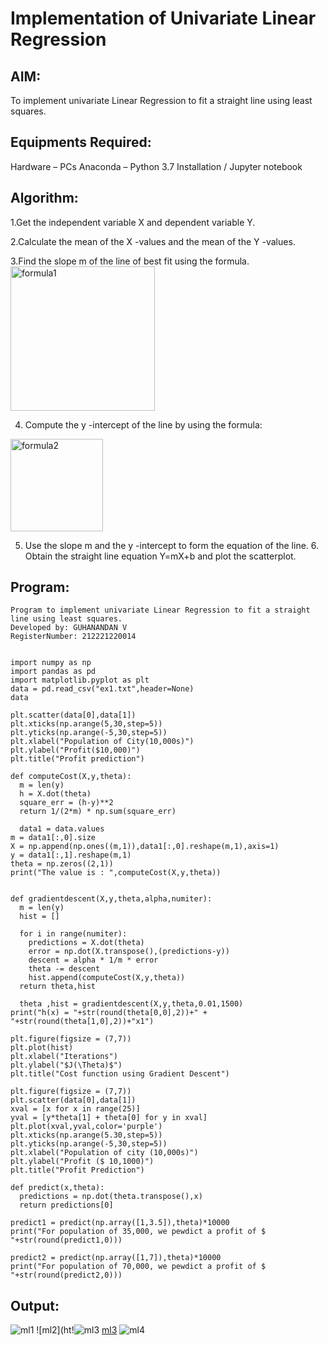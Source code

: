 # Implementation of Univariate Linear Regression
## AIM:
To implement univariate Linear Regression to fit a straight line using least squares.

## Equipments Required:
Hardware – PCs
Anaconda – Python 3.7 Installation / Jupyter notebook
## Algorithm:
 1.Get the independent variable X and dependent variable Y.

 2.Calculate the mean of the X -values and the mean of the Y -values.

3.Find the slope m of the line of best fit using the formula.
<img width="231" alt="formula1" src="https://user-images.githubusercontent.com/100425381/195584538-0b5ccd4d-d6e7-4f5e-9210-ec236ba3eade.png">

4. Compute the y -intercept of the line by using the formula:

<img width="148" alt="formula2" src="https://user-images.githubusercontent.com/100425381/195584867-f32496d3-4f75-430a-8967-db714fa2b06e.png">

5. Use the slope m and the y -intercept to form the equation of the line. 6. Obtain the straight line equation Y=mX+b and plot the scatterplot.
## Program:
~~~
Program to implement univariate Linear Regression to fit a straight line using least squares.
Developed by: GUHANANDAN V
RegisterNumber: 212221220014


import numpy as np
import pandas as pd
import matplotlib.pyplot as plt
data = pd.read_csv("ex1.txt",header=None)
data

plt.scatter(data[0],data[1])
plt.xticks(np.arange(5,30,step=5))
plt.yticks(np.arange(-5,30,step=5))
plt.xlabel("Population of City(10,000s)")
plt.ylabel("Profit($10,000)")
plt.title("Profit prediction")

def computeCost(X,y,theta):
  m = len(y)
  h = X.dot(theta)
  square_err = (h-y)**2
  return 1/(2*m) * np.sum(square_err)

  data1 = data.values
m = data1[:,0].size
X = np.append(np.ones((m,1)),data1[:,0].reshape(m,1),axis=1)
y = data1[:,1].reshape(m,1)
theta = np.zeros((2,1)) 
print("The value is : ",computeCost(X,y,theta))


def gradientdescent(X,y,theta,alpha,numiter):
  m = len(y)
  hist = []

  for i in range(numiter):
    predictions = X.dot(theta)
    error = np.dot(X.transpose(),(predictions-y))
    descent = alpha * 1/m * error
    theta -= descent
    hist.append(computeCost(X,y,theta)) 
  return theta,hist

  theta ,hist = gradientdescent(X,y,theta,0.01,1500)
print("h(x) = "+str(round(theta[0,0],2))+" + "+str(round(theta[1,0],2))+"x1")

plt.figure(figsize = (7,7))
plt.plot(hist)
plt.xlabel("Iterations")
plt.ylabel("$J(\Theta)$")
plt.title("Cost function using Gradient Descent")

plt.figure(figsize = (7,7))
plt.scatter(data[0],data[1])
xval = [x for x in range(25)]
yval = [y*theta[1] + theta[0] for y in xval]
plt.plot(xval,yval,color='purple')
plt.xticks(np.arange(5.30,step=5))
plt.yticks(np.arange(-5,30,step=5))
plt.xlabel("Population of city (10,000s)")
plt.ylabel("Profit ($ 10,1000)")
plt.title("Profit Prediction")

def predict(x,theta):
  predictions = np.dot(theta.transpose(),x)
  return predictions[0]

predict1 = predict(np.array([1,3.5]),theta)*10000
print("For population of 35,000, we pewdict a profit of $ "+str(round(predict1,0)))

predict2 = predict(np.array([1,7]),theta)*10000
print("For population of 70,000, we pewdict a profit of $ "+str(round(predict2,0)))

~~~
## Output:

![ml1](https://user-images.githubusercontent.com/100425381/195585761-ab55f536-2ce5-4736-97b2-ccba50f7ad14.png)
![ml2](ht!![ml3](https://user-images.githubusercontent.com/100425381/195586172-251a5efd-f2be-4198-9fef-ea788470a38a.png)
[ml3](https://user-images.githubusercontent.com/100425381/195586114-adf5c4d8-4fc3-45f2-9fa8-544a82687acd.png)
![ml4](https://user-images.githubusercontent.com/100425381/195586416-836058f8-b9af-47bb-96f6-cfc884969069.png)

